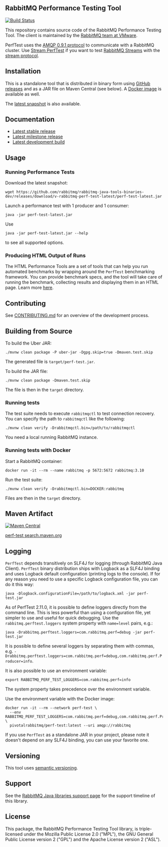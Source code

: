 ## RabbitMQ Performance Testing Tool

[![Build Status](https://github.com/rabbitmq/rabbitmq-perf-test/workflows/Build%20(Linux)/badge.svg?branch=main)](https://github.com/rabbitmq/rabbitmq-perf-test/actions?query=workflow%3A%22Build+%28Linux%29%22+branch%3Amain)

This repository contains source code of the RabbitMQ Performance Testing Tool.
The client is maintained by the [RabbitMQ team at VMware](https://github.com/rabbitmq/).

PerfTest uses the [AMQP 0.9.1 protocol](https://www.rabbitmq.com/tutorials/amqp-concepts.html) to communicate with a RabbitMQ cluster.
Use [Stream PerfTest](https://rabbitmq.github.io/rabbitmq-stream-java-client/stable/htmlsingle/#the-performance-tool) if you want to test [RabbitMQ Streams](https://rabbitmq.com/streams.html) with the [stream protocol](https://github.com/rabbitmq/rabbitmq-server/blob/master/deps/rabbitmq_stream/docs/PROTOCOL.adoc).

## Installation

This is a standalone tool that is distributed in binary form using
[GitHub releases](https://github.com/rabbitmq/rabbitmq-perf-test/releases)
and as a JAR file on Maven Central (see below). A [Docker image](https://hub.docker.com/r/pivotalrabbitmq/perf-test/) is available as well.

The [latest snapshot](https://github.com/rabbitmq/rabbitmq-java-tools-binaries-dev/releases/tag/v-rabbitmq-perf-test-latest) is also available.

## Documentation

 * [Latest stable release](https://perftest.rabbitmq.com)
 * [Latest milestone release](https://rabbitmq.github.io/rabbitmq-perf-test/milestone/htmlsingle/)
 * [Latest development build](https://perftest-dev.rabbitmq.com)

## Usage

### Running Performance Tests

Download the latest snapshot:

```shell
wget https://github.com/rabbitmq/rabbitmq-java-tools-binaries-dev/releases/download/v-rabbitmq-perf-test-latest/perf-test-latest.jar
```

Launch a performance test with 1 producer and 1 consumer:

```shell
java -jar perf-test-latest.jar
```

Use

```shell
java -jar perf-test-latest.jar --help
```

to see all supported options.


### Producing HTML Output of Runs

The HTML Performance Tools are a set of tools that can help you run 
automated benchmarks by wrapping around the `PerfTest` benchmarking 
framework. You can provide benchmark specs, and the tool will take care
of running the benchmark, collecting results and displaying them in an 
HTML page. Learn more [here](html/README.md).

## Contributing

See [CONTRIBUTING.md](./CONTRIBUTING.md) for an overview of the development process.


## Building from Source

To build the Uber JAR:

```shell
./mvnw clean package -P uber-jar -Dgpg.skip=true -Dmaven.test.skip
```

The generated file is `target/perf-test.jar`.

To build the JAR file:

```shell
./mvnw clean package -Dmaven.test.skip
```

The file is then in the `target` directory.

### Running tests

The test suite needs to execute `rabbitmqctl` to test connection recovery. You
can specify the path to `rabbitmqctl` like the following:

    ./mvnw clean verify -Drabbitmqctl.bin=/path/to/rabbitmqctl

You need a local running RabbitMQ instance.

### Running tests with Docker

Start a RabbitMQ container:

    docker run -it --rm --name rabbitmq -p 5672:5672 rabbitmq:3.10

Run the test suite:

    ./mvnw clean verify -Drabbitmqctl.bin=DOCKER:rabbitmq

Files are then in the `target` directory.

## Maven Artifact

[![Maven Central](https://maven-badges.herokuapp.com/maven-central/com.rabbitmq/perf-test/badge.svg)](https://maven-badges.herokuapp.com/maven-central/com.rabbitmq/perf-test)

[perf-test search.maven.org](https://search.maven.org/#search%7Cga%7C1%7Ca%3A%22perf-test%22)

## Logging

`PerfTest` depends transitively on SLF4J for logging (through RabbitMQ Java Client). `PerfTest` binary distribution
ships with Logback as a SLF4J binding and uses Logback default configuration (printing logs to the console). If
for any reason you need to use a specific Logback configuration file, you can do it this way:

```shell
java -Dlogback.configurationFile=/path/to/logback.xml -jar perf-test.jar
```

As of PerfTest 2.11.0, it is possible to define loggers directly from the command line. This is less powerful
than using a configuration file, yet simpler to use and useful for quick debugging. Use the `rabbitmq.perftest.loggers`
system property with `name=level` pairs, e.g.:

```shell
java -Drabbitmq.perftest.loggers=com.rabbitmq.perf=debug -jar perf-test.jar
```

It is possible to define several loggers by separating them with commas, e.g.
`-Drabbitmq.perftest.loggers=com.rabbitmq.perf=debug,com.rabbitmq.perf.Producer=info`.

It is also possible to use an environment variable:

```
export RABBITMQ_PERF_TEST_LOGGERS=com.rabbitmq.perf=info
```

The system property takes precedence over the environment variable.

Use the environment variable with the Docker image:

```
docker run -it --rm --network perf-test \
  --env RABBITMQ_PERF_TEST_LOGGERS=com.rabbitmq.perf=debug,com.rabbitmq.perf.Producer=debug \
  pivotalrabbitmq/perf-test:latest --uri amqp://rabbitmq
```

If you use `PerfTest` as a standalone JAR in your project, please note it doesn't depend on any SLF4J binding,
you can use your favorite one.

## Versioning

This tool uses [semantic versioning](https://semver.org/).

## Support

See the [RabbitMQ Java libraries support page](https://www.rabbitmq.com/java-versions.html)
for the support timeline of this library.

## License

This package, the RabbitMQ Performance Testing Tool library, is triple-licensed under
the Mozilla Public License 2.0 ("MPL"), the GNU General Public License
version 2 ("GPL") and the Apache License version 2 ("ASL").
